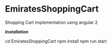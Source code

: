 # EmiratesShoppingCart
Shopping Cart implementation using angular 2

***Installation***

cd EmiratesShoppingCart
npm install
npm run start

